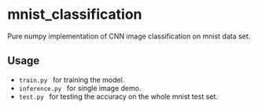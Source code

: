 # mnist_classification
Pure numpy implementation of CNN image classification on mnist data set.

## Usage
-  `train.py ` for training the model.
-  `inference.py ` for single image demo.
-  `test.py ` for testing the accuracy on the whole mnist test set.
